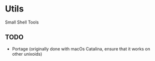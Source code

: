 Utils
=====

Small Shell Tools

TODO
----

* Portage (originally done with macOs Catalina, ensure that it works on other unixoids)